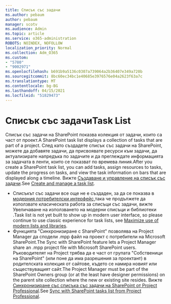 ```yaml
---
title: Списък със задачи
ms.author: pebaum
author: pebaum
manager: scotv
ms.audience: Admin
ms.topic: article
ms.service: o365-administration
ROBOTS: NOINDEX, NOFOLLOW
localization_priority: Normal
ms.collection: Adm_O365
ms.custom:
- "5780"
- "9002971"
ms.openlocfilehash: b691b9a5136c0307a739064a2b36407e349a720b
ms.sourcegitcommit: 8bc60ec34bc1e40685e3976576e04a2623f63a7c
ms.translationtype: MT
ms.contentlocale: bg-BG
ms.lasthandoff: 04/15/2021
ms.locfileid: "51829473"
---
```

# <a name="task-list"></a><span data-ttu-id="1ab1f-102">Списък със задачи</span><span class="sxs-lookup"><span data-stu-id="1ab1f-102">Task List</span></span>

<span data-ttu-id="1ab1f-103">Списък със задачи на SharePoint показва колекция от задачи, които са част от проект.</span><span class="sxs-lookup"><span data-stu-id="1ab1f-103">A SharePoint task list displays a collection of tasks that are part of a project.</span></span> <span data-ttu-id="1ab1f-104">След като създадете списък със задачи на SharePoint, можете да добавяте задачи, да присвоявате ресурси към задачи, да актуализирате напредъка по задачите и да преглеждате информацията за задачата в ленти, които се показват по времева линия.</span><span class="sxs-lookup"><span data-stu-id="1ab1f-104">After you create a SharePoint task list, you can add tasks, assign resources to tasks, update the progress on tasks, and view the task information on bars that are displayed along a timeline.</span></span> <span data-ttu-id="1ab1f-105">Вижте [Създаване и управление на списък със задачи](https://support.microsoft.com/office/466ad207-46fd-4c77-9af1-41bc23cec21a).</span><span class="sxs-lookup"><span data-stu-id="1ab1f-105">See [Create and manage a task list](https://support.microsoft.com/office/466ad207-46fd-4c77-9af1-41bc23cec21a).</span></span>  

-   <span data-ttu-id="1ab1f-106">Списъкът със задачи все още не е създаден, за да се показва в [модерния потребителски интерфейс,](https://docs.microsoft.com/sharepoint/dev/transform/modernize-userinterface-lists-and-libraries)така че продължете да използвате класическата работа за списъци със задачи, вижте Увеличаване на използването на модерни списъци и библиотеки .</span><span class="sxs-lookup"><span data-stu-id="1ab1f-106">Task list is not yet built to show up in modern user interface, so please continue to use classic experience for task lists, see [Maximize use of modern lists and libraries](https://docs.microsoft.com/sharepoint/dev/transform/modernize-userinterface-lists-and-libraries).</span></span>
-   <span data-ttu-id="1ab1f-107">Функцията "Синхронизиране с SharePoint" позволява на Project Manager да сподели .mpp файл на проект с потребители на Microsoft SharePoint.</span><span class="sxs-lookup"><span data-stu-id="1ab1f-107">The Sync with SharePoint feature lets a Project Manager share an .mpp project file with Microsoft SharePoint users.</span></span> <span data-ttu-id="1ab1f-108">Ръководителят на Project трябва да е част от групата "Собственици на SharePoint" (или поне да има разрешения за проектант) в родителската колекция от сайтове, където се намира новият или съществуващият сайт.</span><span class="sxs-lookup"><span data-stu-id="1ab1f-108">The Project Manager must be part of the SharePoint Owners group (or at the least have designer permissions) on the parent site collection where the new or existing site resides.</span></span> <span data-ttu-id="1ab1f-109">Вижте [Синхронизиране със списъка със задачи на SharePoint от Project Professional](https://docs.microsoft.com/office/troubleshoot/project/sync-with-tasks-from-project).</span><span class="sxs-lookup"><span data-stu-id="1ab1f-109">See [Sync with SharePoint tasks list from Project Professional](https://docs.microsoft.com/office/troubleshoot/project/sync-with-tasks-from-project).</span></span>